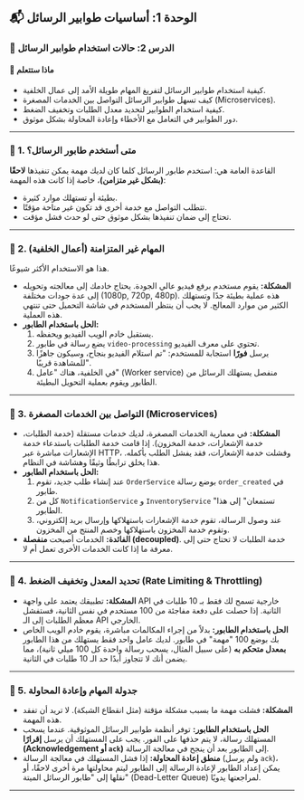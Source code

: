 ## 📬 الوحدة 1: أساسيات طوابير الرسائل

### 📘 الدرس 2: حالات استخدام طوابير الرسائل

#### 🧠 **ماذا ستتعلم**
* كيفية استخدام طوابير الرسائل لتفريغ المهام طويلة الأمد إلى عمال الخلفية.
* كيف تسهل طوابير الرسائل التواصل بين الخدمات المصغرة (Microservices).
* كيفية استخدام الطوابير لتحديد معدل الطلبات وتخفيف الضغط.
* دور الطوابير في التعامل مع الأخطاء وإعادة المحاولة بشكل موثوق.

---
### 🤔 1. متى أستخدم طابور الرسائل؟
القاعدة العامة هي: استخدم طابور الرسائل كلما كان لديك مهمة يمكن تنفيذها **لاحقًا (بشكل غير متزامن)**، خاصة إذا كانت هذه المهمة:
* بطيئة أو تستهلك موارد كثيرة.
* تتطلب التواصل مع خدمة أخرى قد تكون غير متاحة مؤقتًا.
* تحتاج إلى ضمان تنفيذها بشكل موثوق حتى لو حدث فشل مؤقت.

---
### 🏃 2. المهام غير المتزامنة (أعمال الخلفية)
هذا هو الاستخدام الأكثر شيوعًا.
* **المشكلة:** يقوم مستخدم برفع فيديو عالي الجودة. يحتاج خادمك إلى معالجته وتحويله إلى عدة جودات مختلفة (1080p, 720p, 480p). هذه عملية بطيئة جدًا وتستهلك الكثير من موارد المعالج. لا يجب أن ينتظر المستخدم في شاشة التحميل حتى تنتهي هذه العملية.
* **الحل باستخدام الطابور:**
    1.  يستقبل خادم الويب الفيديو ويحفظه.
    2.  يضع رسالة في طابور `video-processing` تحتوي على معرف الفيديو.
    3.  يرسل **فورًا** استجابة للمستخدم: "تم استلام الفيديو بنجاح، وسيكون جاهزًا للمشاهدة قريبًا".
    4.  في الخلفية، هناك "عامل" (Worker service) منفصل يستهلك الرسائل من الطابور ويقوم بعملية التحويل البطيئة.

---
### 🤝 3. التواصل بين الخدمات المصغرة (Microservices)
* **المشكلة:** في معمارية الخدمات المصغرة، لديك خدمات مستقلة (خدمة الطلبات، خدمة الإشعارات، خدمة المخزون). إذا قامت خدمة الطلبات باستدعاء خدمة الإشعارات مباشرة عبر HTTP، وفشلت خدمة الإشعارات، فقد يفشل الطلب بأكمله. هذا يخلق ترابطًا وثيقًا وهشاشة في النظام.
* **الحل باستخدام الطابور:**
    1.  عند إنشاء طلب جديد، تقوم `OrderService` بوضع رسالة `order_created` في طابور.
    2.  كل من `NotificationService` و `InventoryService` "تستمعان" إلى هذا الطابور.
    3.  عند وصول الرسالة، تقوم خدمة الإشعارات باستهلاكها وإرسال بريد إلكتروني، وتقوم خدمة المخزون باستهلاكها وخصم المنتج من المخزون.
* **الفائدة:** الخدمات أصبحت **منفصلة (decoupled)**. خدمة الطلبات لا تحتاج حتى إلى معرفة ما إذا كانت الخدمات الأخرى تعمل أم لا.

---
### 🚦 4. تحديد المعدل وتخفيف الضغط (Rate Limiting & Throttling)
* **المشكلة:** تطبيقك يعتمد على واجهة API خارجية تسمح لك فقط بـ 10 طلبات في الثانية. إذا حصلت على دفعة مفاجئة من 100 مستخدم في نفس الثانية، فستفشل معظم الطلبات إلى الـ API الخارجي.
* **الحل باستخدام الطابور:** بدلاً من إجراء المكالمات مباشرة، يقوم خادم الويب الخاص بك بوضع 100 "مهمة" في طابور. لديك عامل واحد فقط يستهلك من هذا الطابور **بمعدل متحكم به** (على سبيل المثال، يسحب رسالة واحدة كل 100 ميلي ثانية)، مما يضمن أنك لا تتجاوز أبدًا حد الـ 10 طلبات في الثانية.

---
### 🔄 5. جدولة المهام وإعادة المحاولة
* **المشكلة:** فشلت مهمة ما بسبب مشكلة مؤقتة (مثل انقطاع الشبكة). لا تريد أن تفقد هذه المهمة.
* **الحل باستخدام الطابور:** توفر أنظمة طوابير الرسائل الموثوقية. عندما يسحب المستهلك رسالة، لا يتم حذفها على الفور. يجب على المستهلك أن يرسل **إقرارًا (Acknowledgement أو `ack`)** إلى الطابور بعد أن ينجح في معالجة الرسالة.
* **منطق إعادة المحاولة:** إذا فشل المستهلك في معالجة الرسالة (ولم يرسل `ack`)، يمكن إعداد الطابور لإعادة الرسالة إلى الطابور ليتم محاولتها مرة أخرى لاحقًا، أو نقلها إلى "طابور الرسائل الميتة" (Dead-Letter Queue) لمراجعتها يدويًا.

---
